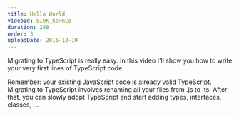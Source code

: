 ```yaml
---
title: Hello World
videoId: 5IOK_ksHnCo
duration: 288
order: 3
uploadDate: 2016-12-19
---
```


Migrating to TypeScript is really easy. In this video I'll show you how to write your very first lines of TypeScript code.

Remember: your existing JavaScript code is already valid TypeScript. Migrating to TypeScript involves renaming all your files from .js to .ts. After that, you can slowly adopt TypeScript and start adding types, interfaces, classes, ...